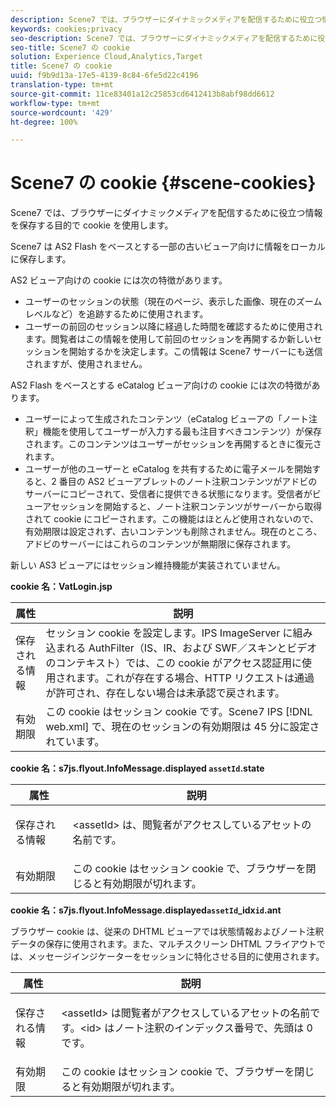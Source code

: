 ```yaml
---
description: Scene7 では、ブラウザーにダイナミックメディアを配信するために役立つ情報を保存する目的で cookie を使用します。
keywords: cookies;privacy
seo-description: Scene7 では、ブラウザーにダイナミックメディアを配信するために役立つ情報を保存する目的で cookie を使用します。
seo-title: Scene7 の cookie
solution: Experience Cloud,Analytics,Target
title: Scene7 の cookie
uuid: f9b9d13a-17e5-4139-8c84-6fe5d22c4196
translation-type: tm+mt
source-git-commit: 11ce83401a12c25853cd6412413b8abf98dd6612
workflow-type: tm+mt
source-wordcount: '429'
ht-degree: 100%

---
```



# Scene7 の cookie {#scene-cookies}

Scene7 では、ブラウザーにダイナミックメディアを配信するために役立つ情報を保存する目的で cookie を使用します。

Scene7 は AS2 Flash をベースとする一部の古いビューア向けに情報をローカルに保存します。

AS2 ビューア向けの cookie には次の特徴があります。

* ユーザーのセッションの状態（現在のページ、表示した画像、現在のズームレベルなど）を追跡するために使用されます。
* ユーザーの前回のセッション以降に経過した時間を確認するために使用されます。閲覧者はこの情報を使用して前回のセッションを再開するか新しいセッションを開始するかを決定します。この情報は Scene7 サーバーにも送信されますが、使用されません。

AS2 Flash をベースとする eCatalog ビューア向けの cookie には次の特徴があります。

* ユーザーによって生成されたコンテンツ（eCatalog ビューアの「ノート注釈」機能を使用してユーザーが入力する最も注目すべきコンテンツ）が保存されます。このコンテンツはユーザーがセッションを再開するときに復元されます。
* ユーザーが他のユーザーと eCatalog を共有するために電子メールを開始すると、2 番目の AS2 ビューアブレットのノート注釈コンテンツがアドビのサーバーにコピーされて、受信者に提供できる状態になります。受信者がビューアセッションを開始すると、ノート注釈コンテンツがサーバーから取得されて cookie にコピーされます。この機能はほとんど使用されないので、有効期限は設定されず、古いコンテンツも削除されません。現在のところ、アドビのサーバーにはこれらのコンテンツが無期限に保存されます。

新しい AS3 ビューアにはセッション維持機能が実装されていません。

**cookie 名：VatLogin.jsp**

| 属性 | 説明 |
|---|---|
| 保存される情報 | セッション cookie を設定します。IPS ImageServer に組み込まれる AuthFilter（IS、IR、および SWF／スキンとビデオのコンテキスト）では、この cookie がアクセス認証用に使用されます。これが存在する場合、HTTP リクエストは通過が許可され、存在しない場合は未承認で戻されます。 |
| 有効期限 | この cookie はセッション cookie です。Scene7 IPS [!DNL web.xml] で、現在のセッションの有効期限は 45 分に設定されています。 |

**cookie 名：s7js.flyout.InfoMessage.displayed `assetId`.state**

<table id="table_6835D64C5D464A049F576621F2BE3FAD"> 
 <thead> 
  <tr> 
   <th colname="col1" class="entry"> 属性 </th> 
   <th colname="col2" class="entry"> 説明 </th> 
  </tr> 
 </thead>
 <tbody> 
  <tr> 
   <td colname="col1"> 保存される情報 </td> 
   <td colname="col2"> <p>&lt;assetId&gt; は、閲覧者がアクセスしているアセットの名前です。 </p> </td> 
  </tr> 
  <tr> 
   <td colname="col1"> 有効期限 </td> 
   <td colname="col2"> この cookie はセッション cookie で、ブラウザーを閉じると有効期限が切れます。 </td> 
  </tr> 
 </tbody> 
</table>

**cookie 名：s7js.flyout.InfoMessage.displayed`assetId`_idx`id`.ant**

ブラウザー cookie は、従来の DHTML ビューアでは状態情報およびノート注釈データの保存に使用されます。また、マルチスクリーン DHTML フライアウトでは、メッセージインジケーターをセッションに特化させる目的に使用されます。

<table id="table_8F6CC83D32D54BEE99884318AD126C98"> 
 <thead> 
  <tr> 
   <th colname="col1" class="entry"> 属性 </th> 
   <th colname="col2" class="entry"> 説明 </th> 
  </tr> 
 </thead>
 <tbody> 
  <tr> 
   <td colname="col1"> 保存される情報 </td> 
   <td colname="col2"> <p> </p> <p> &lt;assetId&gt; は閲覧者がアクセスしているアセットの名前です。&lt;id&gt; はノート注釈のインデックス番号で、先頭は 0 です。 </p> </td> 
  </tr> 
  <tr> 
   <td colname="col1"> 有効期限 </td> 
   <td colname="col2"> この cookie はセッション cookie で、ブラウザーを閉じると有効期限が切れます。 </td> 
  </tr> 
 </tbody> 
</table>

